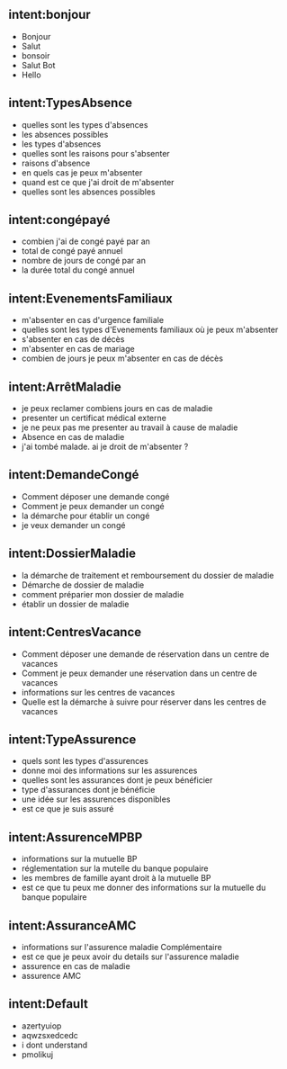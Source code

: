 ## intent:bonjour
- Bonjour
- Salut
- bonsoir
- Salut Bot
- Hello

## intent:TypesAbsence
- quelles sont les types d'absences
- les absences possibles
- les types d'absences
- quelles sont les raisons pour s'absenter
- raisons d'absence
- en quels cas je peux m'absenter
- quand est ce que j'ai droit de m'absenter
- quelles sont les absences possibles

## intent:congépayé
- combien j'ai de congé payé par an
- total de congé payé annuel
- nombre de jours de congé par an
- la durée total du congé annuel

## intent:EvenementsFamiliaux
- m'absenter en cas d'urgence familiale
- quelles sont les types d'Evenements familiaux où je peux m'absenter
- s'absenter en cas de décès
- m'absenter en cas de mariage
- combien de jours je peux m'absenter en cas de décès

## intent:ArrêtMaladie
- je peux reclamer combiens jours en cas de maladie
- presenter un certificat médical externe
- je ne peux pas me presenter au travail à cause de maladie
- Absence en cas de maladie
- j'ai tombé malade. ai je droit de m'absenter ?

## intent:DemandeCongé
- Comment déposer une demande congé
- Comment je peux demander un congé
- la démarche pour établir un congé
- je veux demander un congé

## intent:DossierMaladie
- la démarche de traitement et remboursement du dossier de maladie
- Démarche de dossier de maladie
- comment préparier mon dossier de maladie
- établir un dossier de maladie

## intent:CentresVacance
- Comment déposer une demande de réservation dans un centre de vacances
- Comment je peux demander une réservation dans un centre de vacances
- informations sur les centres de vacances
- Quelle est la démarche à suivre pour réserver dans les centres de vacances

## intent:TypeAssurence
- quels sont les types d'assurences
- donne moi des informations sur les assurences
- quelles sont les assurances dont je peux bénéficier
- type d'assurances dont je bénéficie
- une idée sur les assurences disponibles
- est ce que je suis assuré 

## intent:AssurenceMPBP
- informations sur la mutuelle BP
- réglementation sur la mutelle du banque populaire
- les membres de famille ayant droit à la mutuelle BP
- est ce que tu peux me donner des informations sur la mutuelle du banque populaire

## intent:AssuranceAMC
- informations sur l'assurence maladie Complémentaire
- est ce que je peux avoir du details sur l'assurence maladie
- assurence en cas de maladie
- assurence AMC

## intent:Default
- azertyuiop
- aqwzsxedcedc
- i dont understand
- pmolikuj

